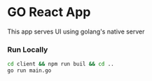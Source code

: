 # GO React App

This app serves UI using golang's native server


### Run Locally
``` sh
cd client && npm run buil && cd ..
go run main.go
```
